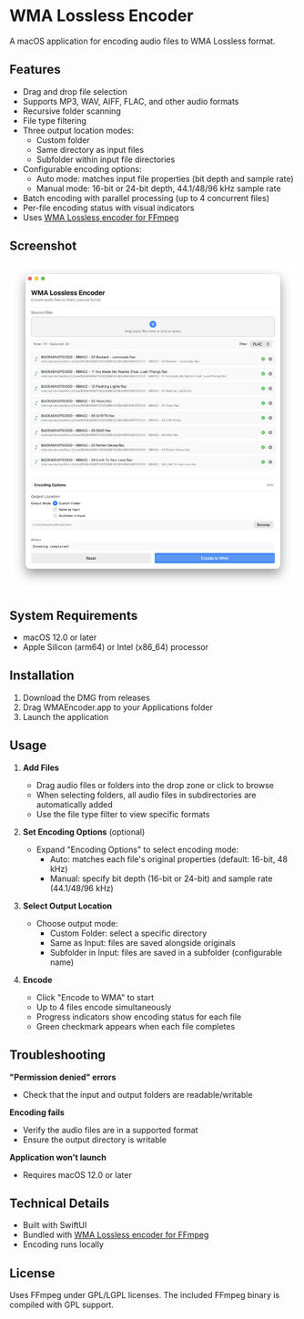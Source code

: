 # WMA Lossless Encoder

A macOS application for encoding audio files to WMA Lossless format.

## Features

- Drag and drop file selection
- Supports MP3, WAV, AIFF, FLAC, and other audio formats
- Recursive folder scanning
- File type filtering
- Three output location modes:
  - Custom folder
  - Same directory as input files
  - Subfolder within input file directories
- Configurable encoding options:
  - Auto mode: matches input file properties (bit depth and sample rate)
  - Manual mode: 16-bit or 24-bit depth, 44.1/48/96 kHz sample rate
- Batch encoding with parallel processing (up to 4 concurrent files)
- Per-file encoding status with visual indicators
- Uses [WMA Lossless encoder for FFmpeg](https://github.com/magicisinthehole/FFmpeg/tree/wma-lossless-encoder)

## Screenshot

![WMA Encoder Interface](screenshot.png)

## System Requirements

- macOS 12.0 or later
- Apple Silicon (arm64) or Intel (x86_64) processor

## Installation

1. Download the DMG from releases
2. Drag WMAEncoder.app to your Applications folder
3. Launch the application

## Usage

1. **Add Files**
   - Drag audio files or folders into the drop zone or click to browse
   - When selecting folders, all audio files in subdirectories are automatically added
   - Use the file type filter to view specific formats

2. **Set Encoding Options** (optional)
   - Expand "Encoding Options" to select encoding mode:
     - Auto: matches each file's original properties (default: 16-bit, 48 kHz)
     - Manual: specify bit depth (16-bit or 24-bit) and sample rate (44.1/48/96 kHz)

3. **Select Output Location**
   - Choose output mode:
     - Custom Folder: select a specific directory
     - Same as Input: files are saved alongside originals
     - Subfolder in Input: files are saved in a subfolder (configurable name)

4. **Encode**
   - Click "Encode to WMA" to start
   - Up to 4 files encode simultaneously
   - Progress indicators show encoding status for each file
   - Green checkmark appears when each file completes

## Troubleshooting

**"Permission denied" errors**
- Check that the input and output folders are readable/writable

**Encoding fails**
- Verify the audio files are in a supported format
- Ensure the output directory is writable

**Application won't launch**
- Requires macOS 12.0 or later

## Technical Details

- Built with SwiftUI
- Bundled with [WMA Lossless encoder for FFmpeg](https://github.com/magicisinthehole/FFmpeg/tree/wma-lossless-encoder)
- Encoding runs locally

## License

Uses FFmpeg under GPL/LGPL licenses. The included FFmpeg binary is compiled with GPL support.
